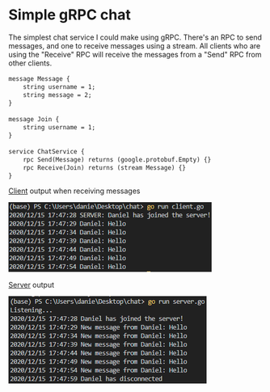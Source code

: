 # Simple gRPC chat

The simplest chat service I could make using gRPC. There's an RPC to send messages, and one to receive messages using a stream.
All clients who are using the "Receive" RPC will receive the messages from a "Send" RPC from other clients.

```proto3
message Message {
    string username = 1;
    string message = 2;
}

message Join {
    string username = 1;
}

service ChatService {
    rpc Send(Message) returns (google.protobuf.Empty) {}
    rpc Receive(Join) returns (stream Message) {}
}
```

[Client](client.go) output when receiving messages

![client](screenshots/client.PNG)

[Server](server.go) output

![server](screenshots/server.PNG)